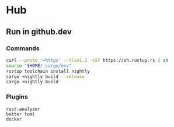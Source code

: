 # Hub

## Run in github.dev

### Commands

```sh
curl --proto '=https' --tlsv1.2 -sSf https://sh.rustup.rs | sh
source "$HOME/.cargo/env"
rustup toolchain install nightly
cargo +nightly build --release
cargo +nightly build
```

### Plugins

```
rust-analyzer
better toml
docker
```
